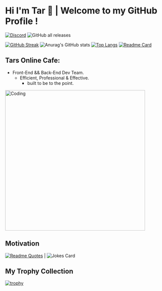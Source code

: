 <h1 id="hi-im-tar-👋--welcome-to-my-github-profile-">Hi I&#39;m Tar 👋 | Welcome to my GitHub Profile !</h1>
<a href='https://discord.gg/ggaweTChKk' target="_blank"><img alt='Discord' src='https://img.shields.io/badge/My_Server-100000?style=for-the-badge&logo=Discord&logoColor=green&labelColor=black&color=black'/></a>
<img alt="GitHub all releases" src="https://img.shields.io/github/downloads/tar420/Duncan/total?style=for-the-badge&logo=discord&logoColor=green&label=DuncanBot&labelColor=black&color=black">

[![GitHub Streak](http://github-readme-streak-stats.herokuapp.com?user=nottherealtar&theme=green-nur&border_radius=4.2&date_format=j%20M%5B%20Y%5D&mode=weekly&fire=EB5454&ring=00EB19&currStreakLabel=46EB00&background=000000&sideLabels=EBEBEB&sideNums=08FF00&currStreakNum=00FF33)](https://git.io/streak-stats) ![Anurag's GitHub stats](https://github-readme-stats.vercel.app/api?username=nottherealtar&show_icons=true&theme=chartreuse-dark)
[![Top Langs](https://github-readme-stats.vercel.app/api/top-langs/?username=nottherealtar&layout=pie&theme=chartreuse-dark)](https://github.com/anuraghazra/github-readme-stats) [![Readme Card](https://github-readme-stats.vercel.app/api/pin/?username=nottherealtar&repo=Duncan&theme=chartreuse-dark)](https://github.com/anuraghazra/github-readme-stats)


<h2 id="tars-online-cafe">Tars Online Cafe:</h2>
<ul>
<li>Front-End &amp;&amp; Back-End Dev Team.<ul>  
<li>Efficient, Professional &amp; Effective.<ul>
<li>built to be to the point.</li>
</ul>
</li>
</ul>
</li>
</ul>    <img alt="Coding" width="450" src="https://res.cloudinary.com/practicaldev/image/fetch/s--WXI5d2Ru--/c_limit%2Cf_auto%2Cfl_progressive%2Cq_66%2Cw_800/https://media1.tenor.com/images/0c34272909ee2a4db5606a014082312b/tenor.gif%3Fitemid%3D15828752">
       
<h2 id="motivation">Motivation</h2>

[![Readme Quotes](https://quotes-github-readme.vercel.app/api?type=horizontal&theme=dark)](https://github.com/piyushsuthar/github-readme-quotes) | ![Jokes Card](https://readme-jokes.vercel.app/api)

<h2 id="tropyroom">My Trophy Collection</h2>

[![trophy](https://github-profile-trophy.vercel.app/?username=nottherealtar&theme=matrix)](https://github.com/ryo-ma/github-profile-trophy)
